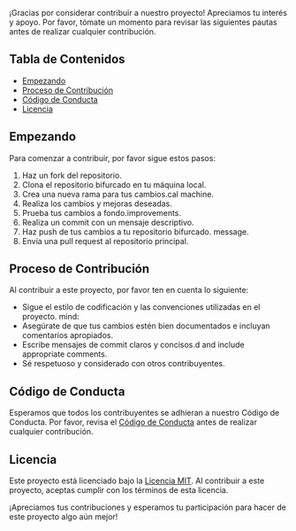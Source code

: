 ¡Gracias por considerar contribuir a nuestro proyecto! Apreciamos tu interés y apoyo. Por favor, tómate un momento para revisar las siguientes pautas antes de realizar cualquier contribución.

## Tabla de Contenidos
- [Empezando](#empezando)
- [Proceso de Contribución](#proceso-de-contribución)
- [Código de Conducta](#código-de-conducta)
- [Licencia](#licencia)


## Empezando
Para comenzar a contribuir, por favor sigue estos pasos:
1. Haz un fork del repositorio.
2. Clona el repositorio bifurcado en tu máquina local.
3. Crea una nueva rama para tus cambios.cal machine.
4. Realiza los cambios y mejoras deseadas.
5. Prueba tus cambios a fondo.improvements.
6. Realiza un commit con un mensaje descriptivo.
7. Haz push de tus cambios a tu repositorio bifurcado. message.
8. Envía una pull request al repositorio principal.


## Proceso de Contribución
Al contribuir a este proyecto, por favor ten en cuenta lo siguiente:
- Sigue el estilo de codificación y las convenciones utilizadas en el proyecto. mind:
- Asegúrate de que tus cambios estén bien documentados e incluyan comentarios apropiados.
- Escribe mensajes de commit claros y concisos.d and include appropriate comments.
- Sé respetuoso y considerado con otros contribuyentes.


## Código de Conducta
Esperamos que todos los contribuyentes se adhieran a nuestro Código de Conducta. Por favor, revisa el [Código de Conducta](CODE_OF_CONDUCT.md) antes de realizar cualquier contribución.


## Licencia
Este proyecto está licenciado bajo la [Licencia MIT](LICENSE). Al contribuir a este proyecto, aceptas cumplir con los términos de esta licencia.

¡Apreciamos tus contribuciones y esperamos tu participación para hacer de este proyecto algo aún mejor!